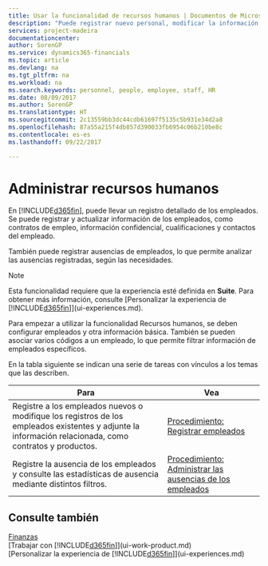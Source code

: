 ```yaml
---
title: Usar la funcionalidad de recursos humanos | Documentos de Microsoft
description: "Puede registrar nuevo personal, modificar la información del personal existente y registrar y analizar las ausencias."
services: project-madeira
documentationcenter: 
author: SorenGP
ms.service: dynamics365-financials
ms.topic: article
ms.devlang: na
ms.tgt_pltfrm: na
ms.workload: na
ms.search.keywords: personnel, people, employee, staff, HR
ms.date: 08/09/2017
ms.author: SorenGP
ms.translationtype: HT
ms.sourcegitcommit: 2c13559bb3dc44cdb61697f5135c5b931e34d2a8
ms.openlocfilehash: 87a55a215f4db857d390033fb6954c06b210be8c
ms.contentlocale: es-es
ms.lasthandoff: 09/22/2017

---
```

# <a name="manage-human-resources"></a>Administrar recursos humanos
En [!INCLUDE[d365fin](includes/d365fin_md.md)], puede llevar un registro detallado de los empleados. Se puede registrar y actualizar información de los empleados, como contratos de empleo, información confidencial, cualificaciones y contactos del empleado.

También puede registrar ausencias de empleados, lo que permite analizar las ausencias registradas, según las necesidades.

> [!NOTE]  
> Esta funcionalidad requiere que la experiencia esté definida en **Suite**. Para obtener más información, consulte [Personalizar la experiencia de [!INCLUDE[d365fin](includes/d365fin_md.md)]](ui-experiences.md).

Para empezar a utilizar la funcionalidad Recursos humanos, se deben configurar empleados y otra información básica. También se pueden asociar varios códigos a un empleado, lo que permite filtrar información de empleados específicos.

En la tabla siguiente se indican una serie de tareas con vínculos a los temas que las describen.

| Para | Vea |
| --- | --- |
| Registre a los empleados nuevos o modifique los registros de los empleados existentes y adjunte la información relacionada, como contratos y productos. |[Procedimiento: Registrar empleados](hr-how-register-employees.md) |
| Registre la ausencia de los empleados y consulte las estadísticas de ausencia mediante distintos filtros. |[Procedimiento: Administrar las ausencias de los empleados](hr-how-manage-absence.md) |

## <a name="see-also"></a>Consulte también
[Finanzas](finance.md)  
[Trabajar con [!INCLUDE[d365fin](includes/d365fin_md.md)]](ui-work-product.md)  
[Personalizar la experiencia de [!INCLUDE[d365fin](includes/d365fin_md.md)]](ui-experiences.md)        

